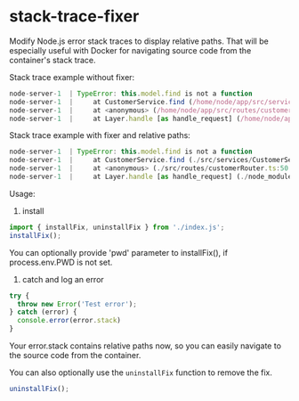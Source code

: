# stack-trace-fixer
Modify Node.js error stack traces to display relative paths.
That will be especially useful with Docker for navigating source code from the container's stack trace.

Stack trace example without fixer:
```js
node-server-1  | TypeError: this.model.find is not a function
node-server-1  |     at CustomerService.find (/home/node/app/src/services/CustomerService.ts:10:29)
node-server-1  |     at <anonymous> (/home/node/app/src/routes/customerRouter.ts:50:45)
node-server-1  |     at Layer.handle [as handle_request] (/home/node/app/node_modules/express/lib/router/layer.js:95:5)
```

Stack trace example with fixer and relative paths:
```js
node-server-1  | TypeError: this.model.find is not a function
node-server-1  |     at CustomerService.find (./src/services/CustomerService.ts:10:29)
node-server-1  |     at <anonymous> (./src/routes/customerRouter.ts:50:45)
node-server-1  |     at Layer.handle [as handle_request] (./node_modules/express/lib/router/layer.js:95:5)
```

Usage:
1. install
```js
import { installFix, uninstallFix } from './index.js';
installFix();
```

You can optionally provide 'pwd' parameter to installFix(), if process.env.PWD is not set.

1. catch and log an error
```js
try {
  throw new Error('Test error');
} catch (error) {
  console.error(error.stack)
}
```

Your error.stack contains relative paths now, so you can easily navigate to the source code from the container.

You can also optionally use the `uninstallFix` function to remove the fix.

```js
uninstallFix();
```

